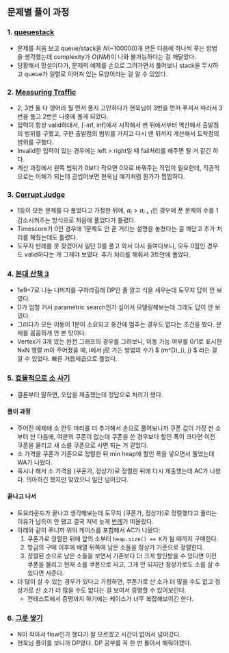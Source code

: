 ## 문제별 풀이 과정

### 1. [queuestack](https://www.acmicpc.net/problem/24511)

- 문제를 처음 보고 queue/stack을 $N$(~$100000$)개 만든 다음에 하나씩 푸는 방법을 생각했는데 complexity가 $O(NM)$이 나와 불가능하다는 걸 깨달았다.
- 당황해서 망설이다가, 문제의 예제를 손으로 그려가면서 풀어보니 stack을 무시하고 queue가 일렬로 이어져 있는 모양이라는 걸 알 수 있었다.

### 2. [Measuring Traffic](https://www.acmicpc.net/problem/17041)

- 2, 3번 둘 다 영어라 뭘 먼저 풀지 고민하다가 현욱님이 3번을 먼저 푸셔서 따라서 3번을 풀고 2번은 나중에 풀게 되었다.
- 입력이 항상 valid하대서, [-inf, inf]에서 시작해서 맨 뒤에서부터 역산해서 출발점의 범위를 구했고, 구한 출발점의 범위를 가지고 다시 맨 뒤까지 계산해서 도착점의 범위를 구했다.
- Invalid한 입력이 있는 경우에는 left > right일 때 fail처리를 해주면 될 거 같긴 하다.
- 계산 과정에서 왼쪽 범위가 0보다 작으면 0으로 바꿔주는 작업이 필요한데, 직관적으로는 이해가 되는데 곱씹어보면 현욱님 얘기처럼 뭔가가 찝찝하다.

### 3. [Corrupt Judge](https://www.acmicpc.net/problem/20331)

- 1등이 모든 문제를 다 풀었다고 가정한 뒤에,  $a_{i} > a_{i+1}$인 경우에 푼 문제의 수를 1 감소시켜주는 방식으로 처음에 풀었다가 틀렸다.
- Timescore가 0인 경우에 1문제도 안 푼 거라는 설명을 놓쳤다는 걸 깨닫고 추가 처리를 해줬는데도 틀렸다.
- 도무지 반례를 못 찾겠어서 일단 D를 풀고 와서 다시 들여다보니, 모두 0점인 경우도 valid하다는 게 그제야 보였다. 추가 처리를 해줘서 3트만에 풀었다.

### 4. [본대 산책 3](https://www.acmicpc.net/problem/14289)

- 1e9+7로 나눈 나머지를 구하라길래 DP인 줄 알고 식을 세우는데 도무지 답이 안 보였다. 
- D가 엄청 커서 parametric search인가 싶어서 모델링해보는데 그래도 답이 안 보였다.
- 그러다가 모든 이동이 1분이 소요되고 중간에 멈추는 경우도 없다는 조건을 봤다. 문제를 꼼꼼하게 안 본 탓이다.
- Vertex가 3개 있는 완전 그래프의 경우를 그려보니, 이동 가능 여부를 0/1로 표시한 NxN 행렬 $m$이 주어졌을 때, i에서 j로 가는 방법의 수가 $ (m^D)_{i, j} $ 라는 걸 알 수 있었다. 빠른 거듭제곱으로 풀었다.

### 5. [효율적으로 소 사기](https://www.acmicpc.net/problem/5896)

- 결론부터 말하면, 오답을 제출했는데 정답으로 처리가 됐다.

#### 풀이 과정

- 주어진 예제에 소 한두 마리를 더 추가해서 손으로 풀어보니까 쿠폰 값이 가장 싼 소부터 산 다음에, 여분의 쿠폰이 없는데 쿠폰을 쓴 경우보다 할인 폭이 크다면 이전 쿠폰을 물리고 새 소를 쿠폰으로 사면 되는 거 같았다.
- 소 가격을 쿠폰가 기준으로 정렬한 뒤 min heap에 할인 폭을 넣으면서 풀었는데 WA가 나왔다.
- 혹시나 해서 소 가격을 (쿠폰가, 정상가)로 정렬한 뒤에 다시 제출했는데 AC가 나왔다. 의아하긴 했지만 맞았으니 일단 넘어갔다.

#### 끝나고 나서

- 토요라운드가 끝나고 생각해보는데 도무지 (쿠폰가, 정상가)로 정렬했다고 풀리는 이유가 납득이 안 됐고 결국 저녁 늦게 [반례](https://www.acmicpc.net/board/view/91386)가 떠올랐다.
- 아래와 같이 푸니까 위의 케이스를 포함해서 AC가 나왔다:
  1. 쿠폰가로 정렬한 뒤에 앞의 소부터 `heap.size() == K`가 될 때까지 구매한다.
  1. 방금의 구매 이후에 배열 뒤쪽에 남은 소들을 정상가 기준으로 정렬한다.
  1. 정렬된 순으로 남은 소들을 보면서 기존보다 더 크게 할인받을 수 있다면 이전 쿠폰을 물리고 현재 소를 쿠폰으로 사고, 그게 안 되지만 정상가로도 소를 살 수 있다면 사준다.
- 더 많이 살 수 있는 경우가 있다고 가정하면, 쿠폰가로 산 소가 더 많을 수도 없고 정상가로 산 소가 더 많을 수도 없다는 걸 보여서 증명할 수 있어보인다.
  - 컨테스트에서 증명까지 하기에는 케이스가 너무 복잡해보이긴 한다.

### 6. [그릇 쌓기](https://www.acmicpc.net/problem/4213)

- N이 작아서 flow인가 했다가 잘 모르겠고 시간이 없어서 넘어갔다.
- 현욱님 풀이를 보니까 DP였다. DP 공부를 꼭 한 번 몰아서 해줘야겠다.
